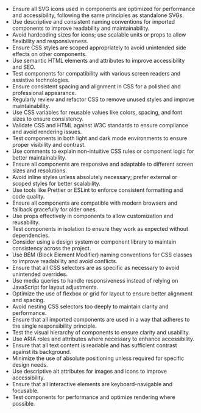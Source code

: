 - Ensure all SVG icons used in components are optimized for performance and accessibility, following the same principles as standalone SVGs.  
- Use descriptive and consistent naming conventions for imported components to improve readability and maintainability.  
- Avoid hardcoding sizes for icons; use scalable units or props to allow flexibility and responsiveness.  
- Ensure CSS styles are scoped appropriately to avoid unintended side effects on other components.  
- Use semantic HTML elements and attributes to improve accessibility and SEO.  
- Test components for compatibility with various screen readers and assistive technologies.  
- Ensure consistent spacing and alignment in CSS for a polished and professional appearance.  
- Regularly review and refactor CSS to remove unused styles and improve maintainability.  
- Use CSS variables for reusable values like colors, spacing, and font sizes to ensure consistency.  
- Validate CSS and HTML against W3C standards to ensure compliance and avoid rendering issues.  
- Test components in both light and dark mode environments to ensure proper visibility and contrast.  
- Use comments to explain non-intuitive CSS rules or component logic for better maintainability.  
- Ensure all components are responsive and adaptable to different screen sizes and resolutions.  
- Avoid inline styles unless absolutely necessary; prefer external or scoped styles for better scalability.  
- Use tools like Prettier or ESLint to enforce consistent formatting and code quality.  
- Ensure all components are compatible with modern browsers and fallback gracefully for older ones.  
- Use props effectively in components to allow customization and reusability.  
- Test components in isolation to ensure they work as expected without dependencies.  
- Consider using a design system or component library to maintain consistency across the project.  
- Use BEM (Block Element Modifier) naming conventions for CSS classes to improve readability and avoid conflicts.  
- Ensure that all CSS selectors are as specific as necessary to avoid unintended overrides.  
- Use media queries to handle responsiveness instead of relying on JavaScript for layout adjustments.  
- Optimize the use of flexbox or grid for layout to ensure better alignment and spacing.  
- Avoid nesting CSS selectors too deeply to maintain clarity and performance.  
- Ensure that all imported components are used in a way that adheres to the single responsibility principle.  
- Test the visual hierarchy of components to ensure clarity and usability.  
- Use ARIA roles and attributes where necessary to enhance accessibility.  
- Ensure that all text content is readable and has sufficient contrast against its background.  
- Minimize the use of absolute positioning unless required for specific design needs.  
- Use descriptive alt attributes for images and icons to improve accessibility.  
- Ensure that all interactive elements are keyboard-navigable and focusable.  
- Test components for performance and optimize rendering where possible.
